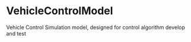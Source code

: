 # VehicleControlModel
Vehicle Control Simulation model, designed for control algorithm develop and test
